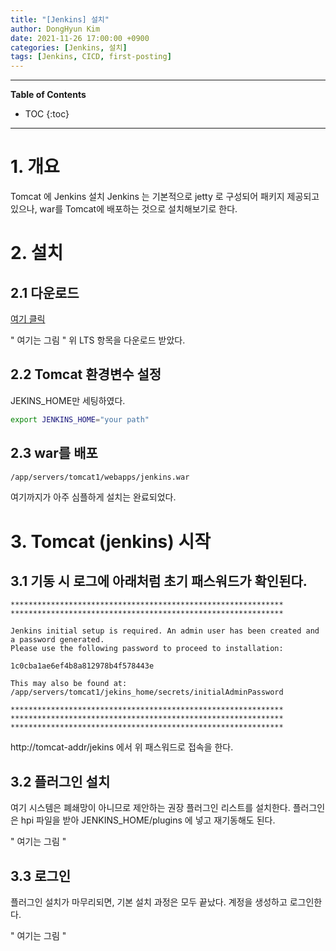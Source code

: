 ```yaml
---
title: "[Jenkins] 설치"
author: DongHyun Kim
date: 2021-11-26 17:00:00 +0900
categories: [Jenkins, 설치]
tags: [Jenkins, CICD, first-posting]
---
```


---
**Table of Contents**
* TOC
{:toc}
---

# 1. 개요
Tomcat 에 Jenkins 설치
Jenkins 는 기본적으로 jetty 로 구성되어 패키지 제공되고 있으나,
war를 Tomcat에 배포하는 것으로 설치해보기로 한다.

# 2. 설치
## 2.1 다운로드
[여기 클릭](https://www.jenkins.io/download/)

" 여기는 그림 "
위 LTS 항목을 다운로드 받았다.

## 2.2 Tomcat 환경변수 설정
JEKINS_HOME만 세팅하였다.

```bash
export JENKINS_HOME="your path"
```

## 2.3 war를 배포
```bash
/app/servers/tomcat1/webapps/jenkins.war
```
여기까지가 아주 심플하게 설치는 완료되었다.

# 3. Tomcat (jenkins) 시작
## 3.1 기동 시 로그에 아래처럼 초기 패스워드가 확인된다.

```bash*************************************************************
*************************************************************
*************************************************************

Jenkins initial setup is required. An admin user has been created and a password generated.
Please use the following password to proceed to installation:

1c0cba1ae6ef4b8a812978b4f578443e

This may also be found at: /app/servers/tomcat1/jekins_home/secrets/initialAdminPassword

*************************************************************
*************************************************************
*************************************************************
```

http://tomcat-addr/jekins 에서 위 패스워드로 접속을 한다.

## 3.2 플러그인 설치
여기 시스템은 폐쇄망이 아니므로 제안하는 권장 플러그인 리스트를 설치한다.
플러그인은 hpi 파일을 받아 JENKINS_HOME/plugins 에 넣고 재기동해도 된다.

" 여기는 그림 "

## 3.3 로그인
플러그인 설치가 마무리되면, 기본 설치 과정은 모두 끝났다.
계정을 생성하고 로그인한다.

" 여기는 그림 "

